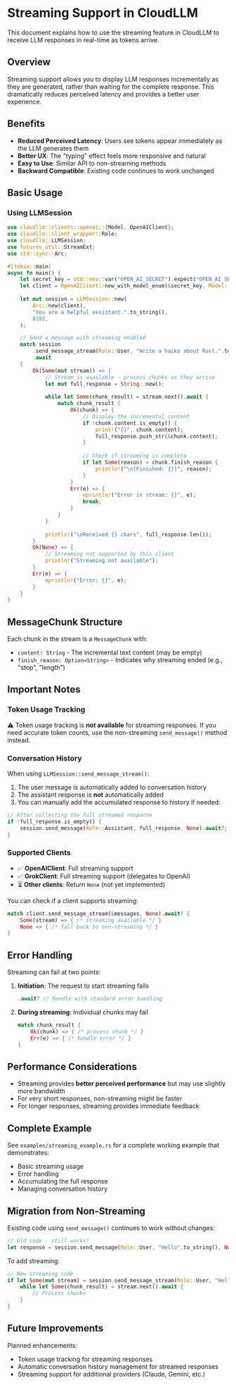 # Streaming Support in CloudLLM

This document explains how to use the streaming feature in CloudLLM to receive LLM responses in real-time as tokens arrive.

## Overview

Streaming support allows you to display LLM responses incrementally as they are generated, rather than waiting for the complete response. This dramatically reduces perceived latency and provides a better user experience.

## Benefits

- **Reduced Perceived Latency**: Users see tokens appear immediately as the LLM generates them
- **Better UX**: The "typing" effect feels more responsive and natural
- **Easy to Use**: Similar API to non-streaming methods
- **Backward Compatible**: Existing code continues to work unchanged

## Basic Usage

### Using LLMSession

```rust
use cloudllm::clients::openai::{Model, OpenAIClient};
use cloudllm::client_wrapper::Role;
use cloudllm::LLMSession;
use futures_util::StreamExt;
use std::sync::Arc;

#[tokio::main]
async fn main() {
    let secret_key = std::env::var("OPEN_AI_SECRET").expect("OPEN_AI_SECRET not set");
    let client = OpenAIClient::new_with_model_enum(&secret_key, Model::GPT41Nano);
    
    let mut session = LLMSession::new(
        Arc::new(client),
        "You are a helpful assistant.".to_string(),
        8192,
    );

    // Send a message with streaming enabled
    match session
        .send_message_stream(Role::User, "Write a haiku about Rust.".to_string(), None)
        .await
    {
        Ok(Some(mut stream)) => {
            // Stream is available - process chunks as they arrive
            let mut full_response = String::new();
            
            while let Some(chunk_result) = stream.next().await {
                match chunk_result {
                    Ok(chunk) => {
                        // Display the incremental content
                        if !chunk.content.is_empty() {
                            print!("{}", chunk.content);
                            full_response.push_str(&chunk.content);
                        }
                        
                        // Check if streaming is complete
                        if let Some(reason) = chunk.finish_reason {
                            println!("\n[Finished: {}]", reason);
                        }
                    }
                    Err(e) => {
                        eprintln!("Error in stream: {}", e);
                        break;
                    }
                }
            }
            
            println!("\nReceived {} chars", full_response.len());
        }
        Ok(None) => {
            // Streaming not supported by this client
            println!("Streaming not available");
        }
        Err(e) => {
            eprintln!("Error: {}", e);
        }
    }
}
```

## MessageChunk Structure

Each chunk in the stream is a `MessageChunk` with:

- `content: String` - The incremental text content (may be empty)
- `finish_reason: Option<String>` - Indicates why streaming ended (e.g., "stop", "length")

## Important Notes

### Token Usage Tracking

⚠️ Token usage tracking is **not available** for streaming responses. If you need accurate token counts, use the non-streaming `send_message()` method instead.

### Conversation History

When using `LLMSession::send_message_stream()`:

1. The user message is automatically added to conversation history
2. The assistant response is **not** automatically added
3. You can manually add the accumulated response to history if needed:

```rust
// After collecting the full streamed response
if !full_response.is_empty() {
    session.send_message(Role::Assistant, full_response, None).await?;
}
```

### Supported Clients

- ✅ **OpenAIClient**: Full streaming support
- ✅ **GrokClient**: Full streaming support (delegates to OpenAI)
- ⏳ **Other clients**: Return `None` (not yet implemented)

You can check if a client supports streaming:

```rust
match client.send_message_stream(&messages, None).await? {
    Some(stream) => { /* streaming available */ }
    None => { /* fall back to non-streaming */ }
}
```

## Error Handling

Streaming can fail at two points:

1. **Initiation**: The request to start streaming fails
   ```rust
   .await? // Handle with standard error handling
   ```

2. **During streaming**: Individual chunks may fail
   ```rust
   match chunk_result {
       Ok(chunk) => { /* process chunk */ }
       Err(e) => { /* handle error */ }
   }
   ```

## Performance Considerations

- Streaming provides **better perceived performance** but may use slightly more bandwidth
- For very short responses, non-streaming might be faster
- For longer responses, streaming provides immediate feedback

## Complete Example

See `examples/streaming_example.rs` for a complete working example that demonstrates:

- Basic streaming usage
- Error handling
- Accumulating the full response
- Managing conversation history

## Migration from Non-Streaming

Existing code using `send_message()` continues to work without changes:

```rust
// Old code - still works!
let response = session.send_message(Role::User, "Hello".to_string(), None).await?;
```

To add streaming:

```rust
// New streaming code
if let Some(mut stream) = session.send_message_stream(Role::User, "Hello".to_string(), None).await? {
    while let Some(chunk_result) = stream.next().await {
        // Process chunks
    }
}
```

## Future Improvements

Planned enhancements:

- Token usage tracking for streaming responses
- Automatic conversation history management for streamed responses
- Streaming support for additional providers (Claude, Gemini, etc.)
